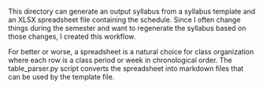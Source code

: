 This directory can generate an output syllabus from a syllabus template
and an XLSX spreadsheet file containing the schedule.  Since I often
change things during the semester and want to regenerate the syllabus
based on those changes, I created this workflow.

For better or worse, a spreadsheet is a natural choice for class
organization where each row is a class period or week in chronological
order.  The table_parser.py script converts the spreadsheet into
markdown files that can be used by the template file.
